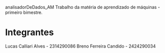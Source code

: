 analisadorDeDados_AM
Trabalho da matéria de aprendizado de máquinas - primeiro bimestre.
# Integrantes
Lucas Calliari Alves - 2314290086
Breno Ferreira Candido - 2424290034